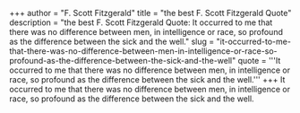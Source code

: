 +++
author = "F. Scott Fitzgerald"
title = "the best F. Scott Fitzgerald Quote"
description = "the best F. Scott Fitzgerald Quote: It occurred to me that there was no difference between men, in intelligence or race, so profound as the difference between the sick and the well."
slug = "it-occurred-to-me-that-there-was-no-difference-between-men-in-intelligence-or-race-so-profound-as-the-difference-between-the-sick-and-the-well"
quote = '''It occurred to me that there was no difference between men, in intelligence or race, so profound as the difference between the sick and the well.'''
+++
It occurred to me that there was no difference between men, in intelligence or race, so profound as the difference between the sick and the well.
